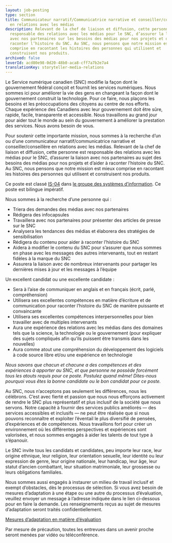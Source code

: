 ```yaml
---
layout: job-posting
type: section
title: Communicateur narratif/Communicatrice narrative et conseiller/conseillère
  en relations avec les médias
description: Relevant de la chef de liaison et diffusion, cette personne est
  responsable des relations avec les médias pour le SNC, d’assurer la liaison
  avec nos partenaires sur les besoins des médias pour nos projets et d’aider à
  raconter l’histoire du SNC. Au SNC, nous pensons que notre mission est mieux
  comprise en racontant les histoires des personnes qui utilisent et
  construisent nos produits.
archived: false
leverId: acd80e98-0d20-48b0-aca8-cff7a7b2e7a4
translationKey: storyteller-media-relations
---
```

Le Service numérique canadien (SNC) modifie la façon dont le gouvernement fédéral conçoit et fournit les services numériques. Nous sommes ici pour améliorer la vie des gens en changeant la façon dont le gouvernement construit la technologie. Pour ce faire, nous plaçons les besoins et les préoccupations des citoyens au centre de nos efforts. Chaque expérience des Canadiens avec leur gouvernement doit être sûre, rapide, facile, transparente et accessible. Nous travaillons au grand jour pour aider tout le monde au sein du gouvernement à améliorer la prestation des services. Nous avons besoin de vous.

Pour soutenir cette importante mission, nous sommes à la recherche d’un ou d’une communicateur narratif/communicatrice narrative et conseiller/conseillère en relations avec les médias. Relevant de la chef de liaison et diffusion, cette personne est responsable des relations avec les médias pour le SNC, d’assurer la liaison avec nos partenaires au sujet des besoins des médias pour nos projets et d’aider à raconter l’histoire du SNC. Au SNC, nous pensons que notre mission est mieux comprise en racontant les histoires des personnes qui utilisent et construisent nos produits. 

Ce poste est classé [IS-04](https://www.tbs-sct.gc.ca/agreements-conventions/view-visualiser-fra.aspx?id=15#toc24156224161) dans [le groupe des systèmes d’information](https://www.canada.ca/fr/secretariat-conseil-tresor/services/dotation/normes-qualification/centrale.html). Ce poste est bilingue impératif.

Nous sommes à la recherche d’une personne qui :

* Triera des demandes des médias avec nos partenaires
* Rédigera des infocapsules 
* Travaillera avec nos partenaires pour présenter des articles de presse sur le SNC 
* Analysera les tendances des médias et élaborera des stratégies de sensibilisation
* Rédigera du contenu pour aider à raconter l’histoire du SNC
* Aidera à modifier le contenu du SNC pour s’assurer que nous sommes en phase avec les messages des autres intervenants, tout en restant fidèles à la marque du SNC
* Assurera la liaison avec de nombreux intervenants pour partager les dernières mises à jour et les messages à l’équipe

Un excellent candidat ou une excellente candidate :

* Sera à l’aise de communiquer en anglais et en français (écrit, parlé, compréhension) 
* Utilisera ses excellentes compétences en matière d’écriture et de communication pour raconter l’histoire du SNC de manière puissante et convaincante
* Utilisera ses excellentes compétences interpersonnelles pour bien travailler avec de multiples intervenants
* Aura une expérience des relations avec les médias dans des domaines tels que la science, la technologie ou le gouvernement (pour expliquer des sujets compliqués afin qu’ils puissent être transmis dans les nouvelles)
* Aura comme atout une compréhension du développement des logiciels à code source libre et/ou une expérience en technologie

*Nous savons que chacun et chacune a des compétences et des expériences à apporter au SNC, et que personne ne possède forcément tous les atouts requis pour ce poste. Postulez quand même! Dites-nous pourquoi vous êtes la bonne candidate ou le bon candidat pour ce poste.*

Au SNC, nous n’acceptons pas seulement les différences, nous les célébrons. C’est avec fierté et passion que nous nous efforçons activement de rendre le SNC plus représentatif et plus inclusif de la société que nous servons. Notre capacité à fournir des services publics améliorés — des services accessibles et inclusifs — ne peut être réalisée que si nous pouvons reconnaître et exploiter l’éventail le plus diversifié de pensées, d’expériences et de compétences. Nous travaillons fort pour créer un environnement où les différentes perspectives et expériences sont valorisées, et nous sommes engagés à aider les talents de tout type à s’épanouir.

Le SNC invite tous les candidats et candidates, peu importe leur race, leur origine ethnique, leur religion, leur orientation sexuelle, leur identité ou leur expression de genre, leur origine nationale, leur handicap, leur âge, leur statut d’ancien combattant, leur situation matrimoniale, leur grossesse ou leurs obligations familiales.

Nous sommes aussi engagés à instaurer un milieu de travail inclusif et exempt d’obstacles, dès le processus de sélection. Si vous avez besoin de mesures d’adaptation à une étape ou une autre du processus d’évaluation, veuillez envoyer un message à l’adresse indiquée dans le lien ci-dessous pour en faire la demande. Les renseignements reçus au sujet de mesures d’adaptation seront traités confidentiellement.

[Mesures d’adaptation en matière d’évaluation](https://www.canada.ca/fr/commission-fonction-publique/services/mesures-d-adaptation-matiere-evaluation.html)

Par mesure de précaution, toutes les entrevues dans un avenir proche seront menées par vidéo ou téléconférence.